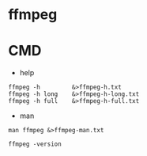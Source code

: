 <h1>ffmpeg</h1>

# CMD


* help
````shell
ffmpeg -h         &>ffmpeg-h.txt
ffmpeg -h long    &>ffmpeg-h-long.txt
ffmpeg -h full    &>ffmpeg-h-full.txt
````

* man
````shell
man ffmpeg &>ffmpeg-man.txt
````

```shell
ffmpeg -version
```